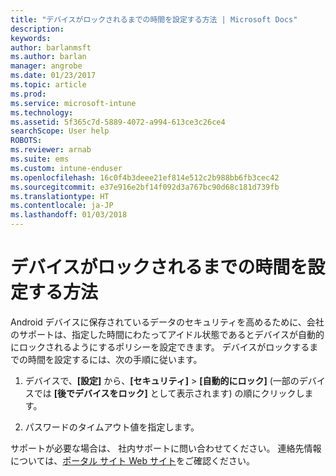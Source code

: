 ```yaml
---
title: "デバイスがロックされるまでの時間を設定する方法 | Microsoft Docs"
description: 
keywords: 
author: barlanmsft
ms.author: barlan
manager: angrobe
ms.date: 01/23/2017
ms.topic: article
ms.prod: 
ms.service: microsoft-intune
ms.technology: 
ms.assetid: 5f365c7d-5889-4072-a994-613ce3c26ce4
searchScope: User help
ROBOTS: 
ms.reviewer: arnab
ms.suite: ems
ms.custom: intune-enduser
ms.openlocfilehash: 16c0f4b3deee21ef814e512c2b988bb6fb3cec42
ms.sourcegitcommit: e37e916e2bf14f092d3a767bc90d68c181d739fb
ms.translationtype: HT
ms.contentlocale: ja-JP
ms.lasthandoff: 01/03/2018
---
```

# <a name="how-to-set-the-amount-of-time-before-your-device-is-locked"></a>デバイスがロックされるまでの時間を設定する方法

Android デバイスに保存されているデータのセキュリティを高めるために、会社のサポートは、指定した時間にわたってアイドル状態であるとデバイスが自動的にロックされるようにするポリシーを設定できます。 デバイスがロックするまでの時間を設定するには、次の手順に従います。

1.  デバイスで、**[設定]** から、**[セキュリティ]** &gt; **[自動的にロック]** (一部のデバイスでは **[後でデバイスをロック]** として表示されます) の順にクリックします。

2.  パスワードのタイムアウト値を指定します。

サポートが必要な場合は、 社内サポートに問い合わせてください。 連絡先情報については、[ポータル サイト Web サイト](https://portal.manage.microsoft.com#HelpDeskDialog)をご確認ください。
